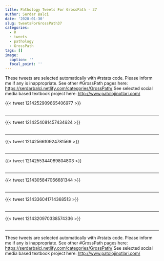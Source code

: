 ```yaml
---
title: Pathology Tweets For GrossPath - 37
author: Serdar Balci
date: '2020-01-30'
slug: tweetsForGrossPath37
categories:
  - R
  - tweets
  - pathology
  - GrossPath
tags: []
image:
  caption: ''
  focal_point: ''
---
```



These tweets are selected automatically with #rstats code. Please inform me if any is inappropriate.
See other #GrossPath pages here: https://serdarbalci.netlify.com/categories/GrossPath/ 
See selected social media based textbook project here: http://www.patolojinotlari.com/

{{< tweet 1214252909665406977 >}}
<br>
<br>
<hr>
{{< tweet 1214254081457434624 >}}
<br>
<br>
<hr>
{{< tweet 1214256610924781569 >}}
<br>
<br>
<hr>
{{< tweet 1214255344089804803 >}}
<br>
<br>
<hr>
{{< tweet 1214305847066681344 >}}
<br>
<br>
<hr>
{{< tweet 1214336041714368513 >}}
<br>
<br>
<hr>
{{< tweet 1214320970338574336 >}}
<br>
<br>
<hr>


These tweets are selected automatically with #rstats code. Please inform me if any is inappropriate.
See other #GrossPath pages here: https://serdarbalci.netlify.com/categories/GrossPath/ 
See selected social media based textbook project here: http://www.patolojinotlari.com/
